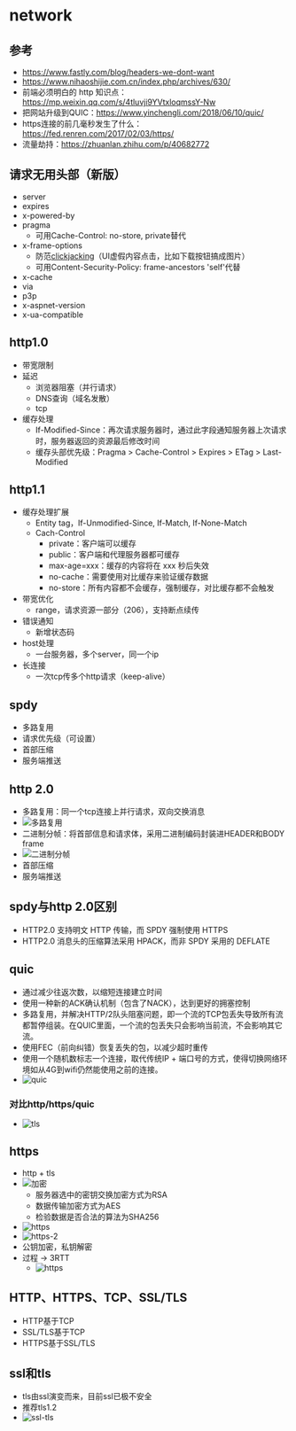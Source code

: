 # network

## 参考
  - https://www.fastly.com/blog/headers-we-dont-want
  - https://www.nihaoshijie.com.cn/index.php/archives/630/
  - 前端必须明白的 http 知识点：https://mp.weixin.qq.com/s/4tluvji9YVtxloqmssY-Nw
  - 把网站升级到QUIC：https://www.yinchengli.com/2018/06/10/quic/
  - https连接的前几毫秒发生了什么：https://fed.renren.com/2017/02/03/https/
  - 流量劫持：https://zhuanlan.zhihu.com/p/40682772

## 请求无用头部（新版）
  - server
  - expires
  - x-powered-by
  - pragma
    - 可用Cache-Control: no-store, private替代
  - x-frame-options
    - 防范[clickjacking](https://en.wikipedia.org/wiki/Clickjacking)（UI虚假内容点击，比如下载按钮搞成图片）
    - 可用Content-Security-Policy: frame-ancestors 'self'代替
  - x-cache
  - via
  - p3p
  - x-aspnet-version
  - x-ua-compatible

## http1.0
  - 带宽限制
  - 延迟
    - 浏览器阻塞（并行请求）
    - DNS查询（域名发散）
    - tcp
  - 缓存处理
    - If-Modified-Since：再次请求服务器时，通过此字段通知服务器上次请求时，服务器返回的资源最后修改时间
    - 缓存头部优先级：Pragma > Cache-Control > Expires > ETag > Last-Modified

## http1.1
  - 缓存处理扩展
    - Entity tag，If-Unmodified-Since, If-Match, If-None-Match
    - Cach-Control
      - private：客户端可以缓存
      - public：客户端和代理服务器都可缓存
      - max-age=xxx：缓存的内容将在 xxx 秒后失效
      - no-cache：需要使用对比缓存来验证缓存数据
      - no-store：所有内容都不会缓存，强制缓存，对比缓存都不会触发
  - 带宽优化
    - range，请求资源一部分（206），支持断点续传
  - 错误通知
    - 新增状态码
  - host处理
    - 一台服务器，多个server，同一个ip
  - 长连接
    - 一次tcp传多个http请求（keep-alive）

## spdy
  - 多路复用
  - 请求优先级（可设置）
  - 首部压缩
  - 服务端推送

## http 2.0
  - 多路复用：同一个tcp连接上并行请求，双向交换消息
  - ![多路复用](多路复用.png)
  - 二进制分帧：将首部信息和请求体，采用二进制编码封装进HEADER和BODY frame
  - ![二进制分帧](二进制分帧.png)
  - 首部压缩
  - 服务端推送

## spdy与http 2.0区别
  - HTTP2.0 支持明文 HTTP 传输，而 SPDY 强制使用 HTTPS
  - HTTP2.0 消息头的压缩算法采用 HPACK，而非 SPDY 采用的 DEFLATE

## quic
  - 通过减少往返次数，以缩短连接建立时间
  - 使用一种新的ACK确认机制（包含了NACK），达到更好的拥塞控制
  - 多路复用，并解决HTTP/2队头阻塞问题，即一个流的TCP包丢失导致所有流都暂停组装。在QUIC里面，一个流的包丢失只会影响当前流，不会影响其它流。
  - 使用FEC（前向纠错）恢复丢失的包，以减少超时重传
  - 使用一个随机数标志一个连接，取代传统IP + 端口号的方式，使得切换网络环境如从4G到wifi仍然能使用之前的连接。
  - ![quic](6.png)

### 对比http/https/quic
  - ![tls](p10.png)

## https
  - http + tls
  - ![加密](24.png)
    - 服务器选中的密钥交换加密方式为RSA
    - 数据传输加密方式为AES
    - 检验数据是否合法的算法为SHA256
  - ![https](10.png)
  - ![https-2](https-2.jpg)
  - 公钥加密，私钥解密
  - 过程 -> 3RTT
    - ![https](201208201734403507.png)

## HTTP、HTTPS、TCP、SSL/TLS
  - HTTP基于TCP
  - SSL/TLS基于TCP
  - HTTPS基于SSL/TLS

## ssl和tls
  - tls由ssl演变而来，目前ssl已极不安全
  - 推荐tls1.2
  - ![ssl-tls](ssl-tls.jpg)


